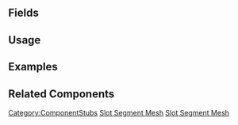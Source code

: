 <languages></languages> <translate>

## Fields

## Usage

## Examples

## Related Components

</translate>

[Category:ComponentStubs](Category:ComponentStubs "wikilink") [Slot
Segment Mesh](Category:Components{{#translation:}} "wikilink") [Slot
Segment
Mesh](Category:Components:Assets:Procedural_Meshes{{#translation:}} "wikilink")